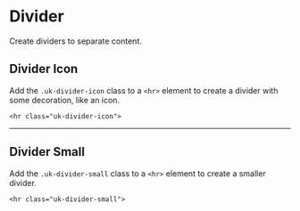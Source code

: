 # Divider

<p class="uk-text-lead">Create dividers to separate content.</p>

## Divider Icon

Add the `.uk-divider-icon` class to a `<hr>` element to create a divider with some decoration, like an icon.

```example
<hr class="uk-divider-icon">
```

***

## Divider Small

Add the `.uk-divider-small` class to a `<hr>` element to create a smaller divider.

```example
<hr class="uk-divider-small">
```